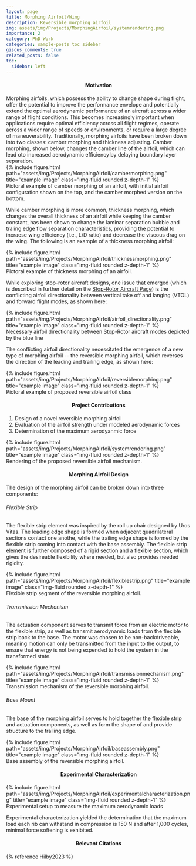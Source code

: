 ```yaml
---
layout: page
title: Morphing Airfoil/Wing
description: Reversible morphing airfoil
img: assets/img/Projects/MorphingAirfoil/systemrendering.png
importance: 2
category: PhD Work
categories: sample-posts toc sidebar
giscus_comments: true
related_posts: false
toc:
  sidebar: left
---
```


<h4 id="motivation" style="text-align: center;">Motivation</h4>
Morphing airfoils, which possess the ability to change shape during flight, offer the potential to improve the performance envelope and potentially extend the optimal aerodynamic performance of an aircraft across a wider range of flight conditions. This becomes increasingly important when applications require optimal efficiency across all flight regimes, operate across a wider range of speeds or environments, or require a large degree of maneuverability. Traditionally, morphing airfoils have been broken down into two classes: camber morphing and thickness adjusting. Camber morphing, shown below, changes the camber line of the airfoil, which can lead oto increased aerodynamic efficiency by delaying boundary layer separation. 

<div class="d-flex justify-content-center">
    <div class="col-sm mt-7 mt-md-0">
        {% include figure.html path="assets/img/Projects/MorphingAirfoil/cambermorphing.png" title="example image" class="img-fluid rounded z-depth-1" %}
    </div>
</div>
<div class="caption">
    Pictoral example of camber morphing of an airfoil, with initial airfoil configuration shown on the top, and the camber morphed version on the bottom. 
</div>

While camber morphing is more common, thickness morphing, which changes the overall thickness of an airfoil while keeping the camber constant, has been shown to change the laminar separation bubble and traling edge flow separation characteristics, providing the potential to incraese wing efficiency (i.e., L/D ratio) and decrease the viscous drag on the wing. The following is an example of a thickness morphing airfoil:

<div class="d-flex justify-content-center">
    <div class="col-sm mt-7 mt-md-0">
        {% include figure.html path="assets/img/Projects/MorphingAirfoil/thicknessmorphing.png" title="example image" class="img-fluid rounded z-depth-1" %}
    </div>
</div>
<div class="caption">
    Pictoral example of thickness morphing of an airfoil. 
</div>

While exploring stop-rotor aircraft designs, one issue that emerged (which is described in further detail on the [Stop-Rotor Aircraft Page]()) is the conflicting airfoil directionality between vertical take off and langing (VTOL) and forward flight modes, as shown here:

<div class="d-flex justify-content-center">
    <div class="col-sm mt-7 mt-md-0">
        {% include figure.html path="assets/img/Projects/MorphingAirfoil/airfoil_directionality.png" title="example image" class="img-fluid rounded z-depth-1" %}
    </div>
</div>
<div class="caption">
    Necessary airfoil directionality between Stop-Rotor aircraft modes depicted by the blue line 
</div>

The conflicting airfoil directionality necessitated the emergence of a new type of morphing airfoil -- the reversible morphing airfoil, which reverses the direction of the leading and trailing edge, as shown here:

<div class="d-flex justify-content-center">
    <div class="col-sm mt-7 mt-md-0">
        {% include figure.html path="assets/img/Projects/MorphingAirfoil/reversiblemorphing.png" title="example image" class="img-fluid rounded z-depth-1" %}
    </div>
</div>
<div class="caption">
    Pictoral example of proposed reversible airfoil class
</div>

<h4 id="contributions" style="text-align: center;">Project Contributions</h4>

1. Design of a novel reversible morphing airfoil
2. Evaluation of the airfoil strength under modeled aerodynamic forces
3. Determination of the maximum aerodyanmic force

<div class="d-flex justify-content-center">
    <div class="col-sm mt-7 mt-md-0">
        {% include figure.html path="assets/img/Projects/MorphingAirfoil/systemrendering.png" title="example image" class="img-fluid rounded z-depth-1" %}
    </div>
</div>
<div class="caption">
    Rendering of the proposed reversible airfoil mechanism. 
</div>

<h4 id="design" style="text-align: center;">Morphing Airfoil Design</h4>

The design of the morphing airfoil can be broken down into three components:

###### Flexible Strip
The flexible strip element was inspired by the roll up chair designed by Uros Vitas. The leading edge shape is formed when adjacent quadrilateral sections contact one anothe, while the trailing edge shape is formed by the flexible strip coming into contact with the base assembly. The flexible strip element is further composed of a rigid section and a flexible section, which gives the desireable flexibility where needed, but also provides needed rigidity. 

<div class="d-flex justify-content-center">
    <div class="col-sm mt-7 mt-md-0">
        {% include figure.html path="assets/img/Projects/MorphingAirfoil/flexiblestrip.png" title="example image" class="img-fluid rounded z-depth-1" %}
    </div>
</div>
<div class="caption">
    Flexible strip segment of the reversible morphing airfoil. 
</div>

###### Transmission Mechanism
The actuation component serves to transmit force from an electric motor to the flexible strip, as well as transmit aerodynamic loads from the flexible strip back to the base. The motor was chosen to be non-backdriveable, meaning motion can only be transmitted from the input to the output, to ensure that energy is not being expended to hold the system in the transformed state. 

<div class="d-flex justify-content-center">
    <div class="col-sm-9 mt-7 mt-md-0">
        {% include figure.html path="assets/img/Projects/MorphingAirfoil/transmissionmechanism.png" title="example image" class="img-fluid rounded z-depth-1" %}
    </div>
</div>
<div class="caption">
    Transmission mechanism of the reversible morphing airfoil. 
</div>

###### Base Mount
The base of the morphing airfoil serves to hold together the flexible strip and actuation components, as well as form the shape of and provide structure to the trailing edge. 

<div class="d-flex justify-content-center">
    <div class="col-sm mt-7 mt-md-0">
        {% include figure.html path="assets/img/Projects/MorphingAirfoil/baseassembly.png" title="example image" class="img-fluid rounded z-depth-1" %}
    </div>
</div>
<div class="caption">
   Base assembly of the reversible morphing airfoil. 
</div>

<h4 id="moi" style="text-align: center;">Experimental Characterization</h4>

<div class="d-flex justify-content-center">
    <div class="col-sm mt-7 mt-md-0">
        {% include figure.html path="assets/img/Projects/MorphingAirfoil/experimentalcharacterization.png" title="example image" class="img-fluid rounded z-depth-1" %}
    </div>
</div>
<div class="caption">
   Experimental setup to measure the maximum aerodynamic loads 
</div>

Experimental characterization yielded the determination that the maximum load each rib can withstand in compression is 150 N and after 1,000 cycles, minimal force softening is exhibited. 

<h4 id="citation" style="text-align: center;">Relevant Citations</h4>

{% reference Hilby2023 %}
